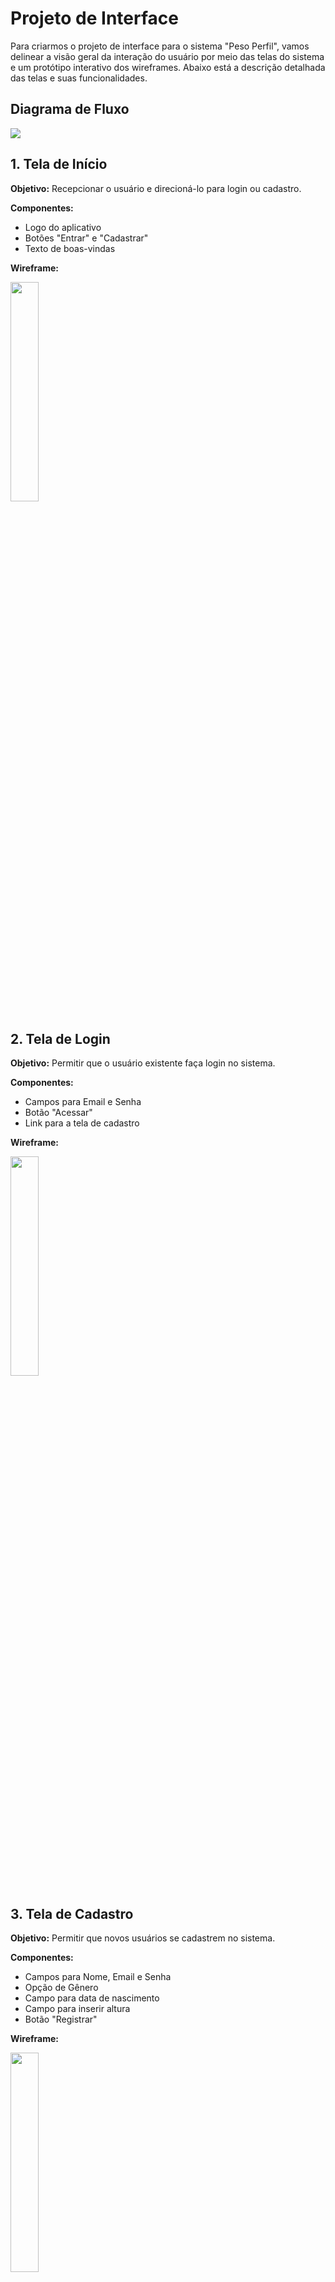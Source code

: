 # Projeto de Interface

Para criarmos o projeto de interface para o sistema "Peso Perfil", vamos delinear a visão geral da interação do usuário por meio das telas do sistema e um protótipo interativo dos wireframes. Abaixo está a descrição detalhada das telas e suas funcionalidades.

## Diagrama de Fluxo

<img src="/docs/img/Projeto de Interfaces.jpg">

## 1. Tela de Início

**Objetivo:**
Recepcionar o usuário e direcioná-lo para login ou cadastro.

**Componentes:**
- Logo do aplicativo
- Botões "Entrar" e "Cadastrar"
- Texto de boas-vindas

**Wireframe:**

<div align="left">
<img src="/docs/img/00 - Inicio.png" width=30% height=30%>
</div>

## 2. Tela de Login

**Objetivo:**
Permitir que o usuário existente faça login no sistema.

**Componentes:**
- Campos para Email e Senha
- Botão "Acessar"
- Link para a tela de cadastro

**Wireframe:**

<div align="left">
<img src="/docs/img/01 - Login.png" width=30% height=30%>
</div>

## 3. Tela de Cadastro

**Objetivo:**
Permitir que novos usuários se cadastrem no sistema.

**Componentes:**
- Campos para Nome, Email e Senha
- Opção de Gênero
- Campo para data de nascimento
- Campo para inserir altura
- Botão "Registrar"

**Wireframe:**

<div align="left">
<img src="/docs/img/02 - Cadastro.png" width=30% height=30%>
</div>

## 4. Tela Home

**Objetivo:**
Página principal após o login, apresentando o resumo do perfil e funcionalidades principais.

**Componentes:**
- Boas-vindas ao usuário
- Botões para "Pesagem", "Medição", "Editar Perfil" e "Calculadora de IMC"
- Resumo do perfil (nome, último peso, último IMC)

**Wireframe:**
<div align="left">
<img src="/docs/img/03 - Home.png" width=30% height=30%>
</div>

## 5. Tela com Pesagem e Editar e Alterar Peso

**Objetivo:**
Permitir que o usuário registre um novo peso ou edite pesos anteriores.

**Componentes:**
- Campo para inserir o novo peso
- Lista de pesagens anteriores com opção de editar
- Botão "Salvar"

**Wireframe:**
<div align="left">
<img src="/docs/img/05 - Alterar ou Excluir Peso.png" width=30% height=30%>
</div>

## 6. Tela de Medição

**Objetivo:**
Permitir que o usuário consultar seus registros de medidas IMCs.

**Componentes:**
- Campos para peso aferido e data

**Wireframe:**
<div align="left">
<img src="/docs/img/06 - Medição.png" width=30% height=30%>
</div>

## 7. Tela de Editar Perfil

**Objetivo:**
Permitir que o usuário edite informações pessoais.

**Componentes:**
- Campos para gênero, data de nascimento, altura e meta peso
- Botão "Salvar"

**Wireframe:**
<div align="left">
<img src="/docs/img/07 - Edição de Perfil.png" width=30% height=30%>
</div>

## 8. Calculadora de IMC

**Objetivo:**
Permitir que o usuário calcule o IMC com base em seu peso e altura.

**Componentes:**
- Campos para peso e altura
- Botão "Calcular"
- Resultado do IMC e classificação

**Wireframe:**
<div align="left">
<img src="/docs/img/08 - Calculadora IMC.png" width=30% height=30%>
</div>

